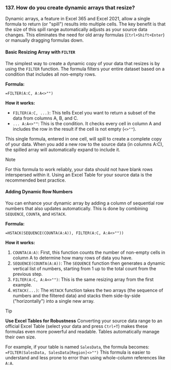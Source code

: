 ### 137. How do you create dynamic arrays that resize?

Dynamic arrays, a feature in Excel 365 and Excel 2021, allow a single formula to return (or "spill") results into multiple cells. The key benefit is that the size of this spill range automatically adjusts as your source data changes. This eliminates the need for old array formulas (`Ctrl+Shift+Enter`) or manually dragging formulas down.

#### Basic Resizing Array with `FILTER`

The simplest way to create a dynamic copy of your data that resizes is by using the `FILTER` function. The formula filters your entire dataset based on a condition that includes all non-empty rows.

**Formula:**
```excel
=FILTER(A:C, A:A<>"")
```

**How it works:**
*   `FILTER(A:C, ...)`: This tells Excel you want to return a subset of the data from columns A, B, and C.
*   `... A:A<>""`: This is the condition. It checks every cell in column A and includes the row in the result if the cell is not empty (`<>""`).

This single formula, entered in one cell, will spill to create a complete copy of your data. When you add a new row to the source data (in columns A:C), the spilled array will automatically expand to include it.

> [!NOTE]
> For this formula to work reliably, your data should not have blank rows interspersed within it. Using an Excel Table for your source data is the recommended best practice.

#### Adding Dynamic Row Numbers

You can enhance your dynamic array by adding a column of sequential row numbers that also updates automatically. This is done by combining `SEQUENCE`, `COUNTA`, and `HSTACK`.

**Formula:**
```excel
=HSTACK(SEQUENCE(COUNTA(A:A)), FILTER(A:C, A:A<>""))
```

**How it works:**
1.  `COUNTA(A:A)`: First, this function counts the number of non-empty cells in column A to determine how many rows of data you have.
2.  `SEQUENCE(COUNTA(A:A))`: The `SEQUENCE` function then generates a dynamic vertical list of numbers, starting from 1 up to the total count from the previous step.
3.  `FILTER(A:C, A:A<>"")`: This is the same resizing array from the first example.
4.  `HSTACK(...)`: The `HSTACK` function takes the two arrays (the sequence of numbers and the filtered data) and stacks them side-by-side ("horizontally") into a single new array.

> [!TIP]
> **Use Excel Tables for Robustness**
> Converting your source data range to an official Excel Table (select your data and press `Ctrl+T`) makes these formulas even more powerful and readable. Tables automatically manage their own size.
>
> For example, if your table is named `SalesData`, the formula becomes:
> `=FILTER(SalesData, SalesData[Region]<>"")`
> This formula is easier to understand and less prone to error than using whole-column references like `A:A`.
